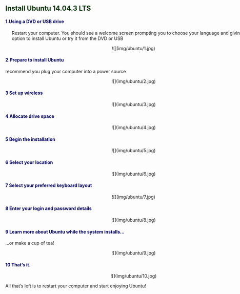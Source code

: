<div style="width:800px; margin:0 auto;">

<font color="#003300">

## Install Ubuntu 14.04.3 LTS

</font>

<font color="#000066">

#### 1.Using a DVD or USB drive 

</font>
<div align="justify;" style="margin-left:2.5%" style="margin-right:2.5%">

Restart your computer. You should see a welcome screen prompting you to choose your language and giving you the option to install Ubuntu or try it from the DVD or USB
</div>
<center>![](img/ubuntu/1.jpg)</center>

<font color="#000066">

#### 2.Prepare to install Ubuntu

</font>

recommend you plug your computer into a power source

<center>![](img/ubuntu/2.jpg)</center>

<font color="#000066">

#### 3 Set up wireless

</font>

<center>![](img/ubuntu/3.jpg)</center>

<font color="#000066">

#### 4 Allocate drive space

</font>

<center>![](img/ubuntu/4.jpg)</center>

<font color="#000066">

#### 5 Begin the installation

</font>

<center>![](img/ubuntu/5.jpg)</center>

<font color="#000066">

#### 6 Select your location

</font>

<center>![](img/ubuntu/6.jpg)</center>

<font color="#000066">

#### 7 Select your preferred keyboard layout

</font>

<center>![](img/ubuntu/7.jpg)</center>

<font color="#000066">

#### 8 Enter your login and password details

</font>

<center>![](img/ubuntu/8.jpg)</center>

<font color="#000066">

#### 9 Learn more about Ubuntu while the system installs…

</font>

…or make a cup of tea!

<center>![](img/ubuntu/9.jpg)</center>

<font color="#000066">

#### 10 That’s it.

</font>

<center>![](img/ubuntu/10.jpg)</center>

All that’s left is to restart your computer and start enjoying Ubuntu!
 

</div>